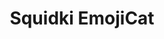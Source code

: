 ---
slug: squidki-emojicat-85
title: Squidki EmojiCat
description: "Squidki EmojiCat is an exciting online game. Play for free directly in your browser!"
icon: /images/new_mods/Sprunki EmojiCat.png
url: https://wowtbc.net/sprunkin/emojicat/index.html
previewImage: /images/new_mods/Sprunki EmojiCat.png
type: new mods

# SEO配置
seo:
  title: "Squidki EmojiCat - Play Free Online Game | Fun Browser Games"
  description: "Squidki EmojiCat - Play this fun online game for free in your browser. No download required!"
  ogImage: "/images/new_mods/Sprunki EmojiCat.png"
  keywords: "squidki-emojicat-85, online game, browser game, free game, new mods game, play online"

videoUrls:
  - https://www.youtube.com/embed/example1
  - https://www.youtube.com/embed/example2

whyPlay:
  title: "Why Play Squidki EmojiCat?"
  items:
    - "Immersive Gameplay: Squidki EmojiCat offers an engaging and immersive gaming experience that will keep you entertained for hours"
    - "Challenging Levels: Test your skills with increasingly difficult challenges and obstacles"
    - "Beautiful Graphics: Enjoy stunning visuals and smooth animations that bring the game world to life"
    - "Regular Updates: New content and features are added regularly to keep the game fresh and exciting"
    - "Free to Play: Experience all the fun without spending a penny"
    - "Community Features: Connect with other players, share strategies, and compete for high scores"
    - "Cross-Platform: Play on any device with a web browser, no downloads required"

features:
  title: "Key Features of Squidki EmojiCat"
  image: "/images/new_mods/Sprunki EmojiCat.png"
  items:
    - "Intuitive Controls: Easy to learn controls make Squidki EmojiCat accessible for players of all skill levels"
    - "Multiple Game Modes: Enjoy various gameplay options that provide different challenges and experiences"
    - "Character Customization: Personalize your gaming experience with unique characters and items"
    - "Achievement System: Complete special tasks to earn rewards and recognition"
    - "Leaderboards: Compete with players worldwide and see who can achieve the highest scores"

characteristics:
  title: "Game Characteristics"
  image: "/images/new_mods/Sprunki EmojiCat.png"
  items:
    - "Genre: New mods game with elements of strategy and skill"
    - "Difficulty: Suitable for both casual gamers and those seeking a challenge"
    - "Play Time: Quick sessions or extended gameplay, depending on your preference"
    - "Art Style: Vibrant and engaging visuals that enhance the gaming experience"
    - "Sound Design: Immersive audio that complements the gameplay perfectly"

info: "Squidki EmojiCat is an exciting online game that offers players a unique and engaging gaming experience. With its intuitive controls, stunning visuals, and challenging gameplay, Squidki EmojiCat provides hours of entertainment for players of all ages and skill levels. Whether you're looking for a quick gaming session during a break or an extended play session, Squidki EmojiCat delivers an immersive experience that will keep you coming back for more. The game features multiple levels of increasing difficulty, ensuring that players are constantly challenged as they progress. With regular updates adding new content and features, Squidki EmojiCat remains fresh and exciting, providing endless entertainment options for its growing community of players."

howToPlayIntro: "Welcome to Squidki EmojiCat! This guide will walk you through the basics and help you master the game. Whether you're a beginner or looking to improve your skills, these tips and instructions will enhance your gaming experience."

howToPlaySteps:
  - title: "Getting Started"
    description: "Begin your Squidki EmojiCat adventure by familiarizing yourself with the controls. Use your keyboard or mouse to navigate through the game interface. The tutorial will guide you through the basic mechanics and help you understand the objectives."
  - title: "Understanding the Objectives"
    description: "In Squidki EmojiCat, your main goal is to progress through levels by completing specific objectives. Each level presents unique challenges that require different strategies and approaches."
  - title: "Mastering the Controls"
    description: "Practice using the controls to improve your precision and reaction time. Squidki EmojiCat requires quick reflexes and strategic thinking to overcome obstacles and defeat opponents."
  - title: "Utilizing Power-ups"
    description: "Collect power-ups throughout the game to enhance your abilities and overcome difficult challenges. Each power-up offers unique advantages that can be crucial for success."
  - title: "Developing Strategies"
    description: "As you progress in Squidki EmojiCat, develop effective strategies for different scenarios. Analyze patterns, anticipate challenges, and adapt your approach to maximize your performance."

faq:
  title: "Frequently Asked Questions about Squidki EmojiCat"
  items:
    - question: "Is Squidki EmojiCat free to play?"
      answer: "Yes, Squidki EmojiCat is completely free to play directly in your web browser. No downloads or purchases are required to enjoy the full game experience."
    - question: "Can I play Squidki EmojiCat on mobile devices?"
      answer: "Yes, Squidki EmojiCat is optimized for both desktop and mobile play. You can enjoy the game on any device with a web browser and internet connection."
    - question: "Are there any in-game purchases?"
      answer: "While Squidki EmojiCat is free to play, there may be optional in-game purchases available for cosmetic items or additional features that don't affect core gameplay."
    - question: "How often is Squidki EmojiCat updated?"
      answer: "The developers regularly update Squidki EmojiCat with new content, features, and improvements based on player feedback and game performance."
    - question: "Can I play Squidki EmojiCat offline?"
      answer: "Currently, Squidki EmojiCat requires an internet connection to play as it's a browser-based online game."
    - question: "Is Squidki EmojiCat suitable for children?"
      answer: "Yes, Squidki EmojiCat is designed to be family-friendly and suitable for players of all ages."
    - question: "How do I report bugs or issues?"
      answer: "If you encounter any problems while playing Squidki EmojiCat, you can report them through the game's support page or contact the developers directly through their website."
    - question: "Still Have Questions?"
      answer: "If you have additional questions about Squidki EmojiCat that aren't covered in this FAQ, please visit our support center or contact our customer service team for assistance."
---